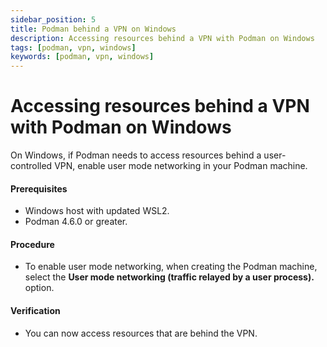 ```yaml
---
sidebar_position: 5
title: Podman behind a VPN on Windows
description: Accessing resources behind a VPN with Podman on Windows
tags: [podman, vpn, windows]
keywords: [podman, vpn, windows]
---
```


# Accessing resources behind a VPN with Podman on Windows

On Windows, if Podman needs to access resources behind a user-controlled VPN, enable user mode networking in your Podman machine.

#### Prerequisites

- Windows host with updated WSL2.
- Podman 4.6.0 or greater.

#### Procedure

- To enable user mode networking, when creating the Podman machine, select the **User mode networking (traffic relayed by a user process).** option.

#### Verification

- You can now access resources that are behind the VPN.
